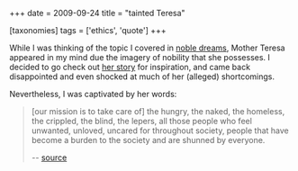+++
date = 2009-09-24
title = "tainted Teresa"

[taxonomies]
tags = ['ethics', 'quote']
+++

While I was thinking of the topic I covered in [noble dreams], Mother
Teresa appeared in my mind due the imagery of nobility that she
possesses. I decided to go check out [her story] for inspiration, and
came back disappointed and even shocked at much of her (alleged)
shortcomings.

Nevertheless, I was captivated by her words:

> \[our mission is to take care of\] the hungry, the naked, the
> homeless, the crippled, the blind, the lepers, all those people who
> feel unwanted, unloved, uncared for throughout society, people that
> have become a burden to the society and are shunned by everyone.
>
> \-- [source]

  [noble dreams]: http://tshepang.net/noble-dreams
  [her story]: http://en.wikipedia.org/wiki/Mother_Teresa
  [source]: http://en.wikipedia.org/wiki/Mother_Teresa#Missionaries_of_Charity
